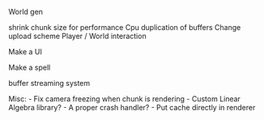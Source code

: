 World gen

shrink chunk size for performance
Cpu duplication of buffers
Change upload scheme
Player / World interaction

Make a UI

Make a spell

buffer streaming system




Misc:
    - Fix camera freezing when chunk is rendering
    - Custom Linear Algebra library?
    - A proper crash handler?
    - Put cache directly in renderer
